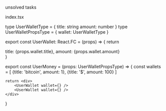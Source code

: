 unsolved tasks

index.tsx

type UserWalletType = {
title: string
amount: number
}
type UserWalletPropsType = {
wallet: UserWalletType
}

export const UserWallet: React.FC<UserWalletPropsType> = (props) => {
return <div>title: {props.wallet.title}, amount: {props.wallet.amount}</div>
}

export const UserMoney = (props: UserWalletPropsType) => {
const wallets = [
{title: 'bitcoin', amount: 1},
{title: '$', amount: 100}
]

    return <div>
        <UserWallet wallet={} />
        <UserWallet wallet={} />
    </div>
}
